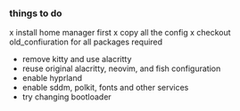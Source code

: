 ### things to do
x install home manager first
x copy all the config 
x checkout old_confiuration for all packages required
- remove kitty and use alacritty
- reuse original alacritty, neovim, and fish configuration
- enable hyprland 
- enable sddm, polkit, fonts and other services 
- try changing bootloader